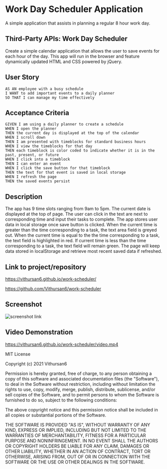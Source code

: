 # Work Day Scheduler Application
A simple application that assists in planning a regular 8 hour work day.

## Third-Party APIs: Work Day Scheduler

Create a simple calendar application that allows the user to save events for each hour of the day. This app will run in the browser and feature dynamically updated HTML and CSS powered by jQuery.


## User Story

```
AS AN employee with a busy schedule
I WANT to add important events to a daily planner
SO THAT I can manage my time effectively
```

## Acceptance Criteria

```
GIVEN I am using a daily planner to create a schedule
WHEN I open the planner
THEN the current day is displayed at the top of the calendar
WHEN I scroll down
THEN I am presented with timeblocks for standard business hours
WHEN I view the timeblocks for that day
THEN each timeblock is color coded to indicate whether it is in the past, present, or future
WHEN I click into a timeblock
THEN I can enter an event
WHEN I click the save button for that timeblock
THEN the text for that event is saved in local storage
WHEN I refresh the page
THEN the saved events persist
```

## Description
The app has 9 time slots ranging from 9am to 5pm. The current date is displayed at the top of page.
The user can click in the text are next to corresponding time and input their tasks to complete.
The app stores user data in local storage once save button is clicked.
When the current time is greater than the time corresponding to a task, the text area field is greyed out.
When the current time is equal to the the time corresponding to a task, the text field is highlighted in red.
If current time is less than the time corresponding to a task, the text field will remain green.
The page will keep data stored in localStorage and retrieve most recent saved data if refreshed.

## Link to project/repository

https://vithursan6.github.io/work-scheduler/

https://github.com/Vithursan6/work-scheduler




## Screenshot
![screenshot link](https://vithursan6.github.io/work-scheduler/screenshot.png)


## Video Demonstration

https://vithursan6.github.io/work-scheduler/video.mp4




MIT License

Copyright (c) 2021 Vithursan6

Permission is hereby granted, free of charge, to any person obtaining a copy
of this software and associated documentation files (the "Software"), to deal
in the Software without restriction, including without limitation the rights
to use, copy, modify, merge, publish, distribute, sublicense, and/or sell
copies of the Software, and to permit persons to whom the Software is
furnished to do so, subject to the following conditions:

The above copyright notice and this permission notice shall be included in all
copies or substantial portions of the Software.

THE SOFTWARE IS PROVIDED "AS IS", WITHOUT WARRANTY OF ANY KIND, EXPRESS OR
IMPLIED, INCLUDING BUT NOT LIMITED TO THE WARRANTIES OF MERCHANTABILITY,
FITNESS FOR A PARTICULAR PURPOSE AND NONINFRINGEMENT. IN NO EVENT SHALL THE
AUTHORS OR COPYRIGHT HOLDERS BE LIABLE FOR ANY CLAIM, DAMAGES OR OTHER
LIABILITY, WHETHER IN AN ACTION OF CONTRACT, TORT OR OTHERWISE, ARISING FROM,
OUT OF OR IN CONNECTION WITH THE SOFTWARE OR THE USE OR OTHER DEALINGS IN THE
SOFTWARE.
